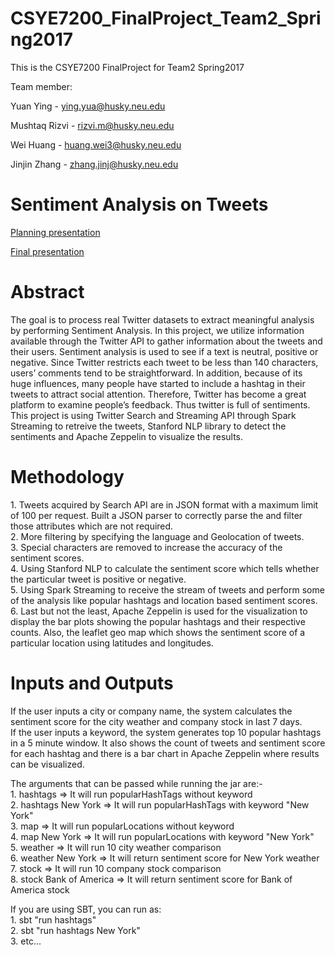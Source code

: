 # CSYE7200_FinalProject_Team2_Spring2017
This is the CSYE7200 FinalProject for Team2 Spring2017

Team member:

Yuan Ying - ying.yua@husky.neu.edu

Mushtaq Rizvi - rizvi.m@husky.neu.edu

Wei Huang - huang.wei3@husky.neu.edu

Jinjin Zhang - zhang.jinj@husky.neu.edu

# Sentiment Analysis on Tweets

<a href="https://docs.google.com/a/husky.neu.edu/presentation/d/1-KjtC4Uy5i0-RVGBogw1Nqr2QRDuedXLVl85UjXmvUY/edit?usp=sharing">Planning presentation</a>

<a href="https://docs.google.com/a/husky.neu.edu/presentation/d/1zS0zwbe4KTycNU0Fb0l5b6tjdckRTYGNMPtq6TUjMBA/edit?usp=sharing">Final presentation</a>

# Abstract
The goal is to process real Twitter datasets to extract meaningful analysis by performing Sentiment Analysis. In this project, we utilize information available through the Twitter API to gather information about the tweets and their users. Sentiment analysis is used to see if a text is neutral, positive or negative. Since Twitter restricts each tweet to be less than 140 characters, users’ comments tend to be straightforward. In addition, because of its huge influences, many people have started to include a hashtag in their tweets to attract social attention. Therefore, Twitter has become a great platform to examine people’s feedback. Thus twitter is full of sentiments. This project is using Twitter Search and Streaming API through Spark Streaming to retreive the tweets, Stanford NLP library to detect the sentiments and Apache Zeppelin to visualize the results. 

# Methodology
1\. Tweets acquired by Search API are in JSON format with a maximum limit of 100 per request. Built a JSON parser to correctly parse the and filter those attributes which are not required.  
2\. More filtering by specifying the language and Geolocation of tweets.  
3\. Special characters are removed to increase the accuracy of the sentiment scores.  
4\. Using Stanford NLP to calculate the sentiment score which tells whether the particular tweet is positive or negative.  
5\. Using Spark Streaming to receive the stream of tweets and perform some of the analysis like popular hashtags and location based sentiment scores.  
6\. Last but not the least, Apache Zeppelin is used for the visualization to display the bar plots showing the popular hashtags and their respective counts. Also, the leaflet geo map which shows the sentiment score of a particular location using latitudes and longitudes.  

# Inputs and Outputs   
If the user inputs a city or company name, the system calculates the sentiment score for the city weather and company stock in last 7 days.   
If the user inputs a keyword, the system generates top 10 popular hashtags in a 5 minute window. It also shows the count of tweets and sentiment score for each hashtag and there is a bar chart in Apache Zeppelin where results can be visualized.  

The arguments that can be passed while running the jar are:-   
1\. hashtags => It will run popularHashTags without keyword  
2\. hashtags New York => It will run popularHashTags with keyword "New York"  
3\. map => It will run popularLocations without keyword   
4\. map New York => It will run popularLocations with keyword "New York"  
5\. weather => It will run 10 city weather comparison   
6\. weather New York => It will return sentiment score for New York weather  
7\. stock => It will run 10 company stock comparison   
8\. stock Bank of America => It will return sentiment score for Bank of America stock   

If you are using SBT, you can run as:  
1\. sbt "run hashtags"  
2\. sbt "run hashtags New York"  
3\. etc...
